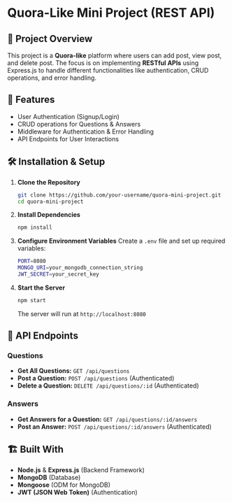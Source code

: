 # Quora-Like Mini Project (REST API)

## 📌 Project Overview
This project is a **Quora-like** platform where users can add post, view post, and delete post. The focus is on implementing **RESTful APIs** using Express.js to handle different functionalities like authentication, CRUD operations, and error handling.

## 🚀 Features
- User Authentication (Signup/Login)
- CRUD operations for Questions & Answers
- Middleware for Authentication & Error Handling
- API Endpoints for User Interactions

## 🛠️ Installation & Setup

1. **Clone the Repository**
   ```sh
   git clone https://github.com/your-username/quora-mini-project.git
   cd quora-mini-project
   ```

2. **Install Dependencies**
   ```sh
   npm install
   ```

3. **Configure Environment Variables**
   Create a `.env` file and set up required variables:
   ```sh
   PORT=8080
   MONGO_URI=your_mongodb_connection_string
   JWT_SECRET=your_secret_key
   ```

4. **Start the Server**
   ```sh
   npm start
   ```
   The server will run at `http://localhost:8080`

## 📡 API Endpoints

### **Questions**
- **Get All Questions:** `GET /api/questions`
- **Post a Question:** `POST /api/questions` (Authenticated)
- **Delete a Question:** `DELETE /api/questions/:id` (Authenticated)

### **Answers**
- **Get Answers for a Question:** `GET /api/questions/:id/answers`
- **Post an Answer:** `POST /api/questions/:id/answers` (Authenticated)

## 🏗️ Built With
- **Node.js** & **Express.js** (Backend Framework)
- **MongoDB** (Database)
- **Mongoose** (ODM for MongoDB)
- **JWT (JSON Web Token)** (Authentication)
